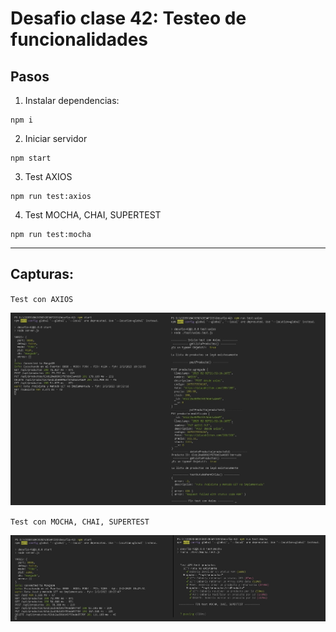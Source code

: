# Desafio clase 42: Testeo de funcionalidades

## Pasos
1) Instalar dependencias:
````
npm i
````

2) Iniciar servidor
````
npm start
````

3) Test AXIOS
````
npm run test:axios
````
4) Test MOCHA, CHAI, SUPERTEST
````
npm run test:mocha
````
-------
## Capturas:

``Test con AXIOS``


<img src="./TEST/images/npm_run_test_axios.JPG" alt="npm run test:axios"/>

<br>


``Test con MOCHA, CHAI, SUPERTEST``

<img src="./TEST/images/npm_run_test_mocha.JPG" alt="npm run test:mocha"/>